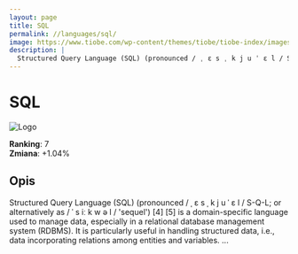 ```yaml
---
layout: page
title: SQL
permalink: //languages/sql/
image: https://www.tiobe.com/wp-content/themes/tiobe/tiobe-index/images/SQL.png
description: |
  Structured Query Language (SQL) (pronounced / ˌ ɛ s ˌ k j u ˈ ɛ l / S-Q-L; or alternatively as / ˈ s iː k w ə l / 'sequel') [4] [5] is a domain-specific language used to manage data, especially in a relational database management system (RDBMS). It is particularly useful in handling structured data, i.e., data incorporating relations among entities and variables. ...
---
```


# SQL

![Logo](https://www.tiobe.com/wp-content/themes/tiobe/tiobe-index/images/SQL.png)

**Ranking**: 7  
**Zmiana**: +1.04%    

## Opis

Structured Query Language (SQL) (pronounced / ˌ ɛ s ˌ k j u ˈ ɛ l / S-Q-L; or alternatively as / ˈ s iː k w ə l / 'sequel') [4] [5] is a domain-specific language used to manage data, especially in a relational database management system (RDBMS). It is particularly useful in handling structured data, i.e., data incorporating relations among entities and variables. ...
